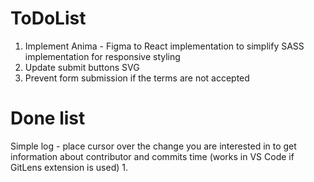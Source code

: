 # ToDoList
1. Implement Anima - Figma to React implementation to simplify SASS implementation for responsive styling
2. Update submit buttons SVG
3. Prevent form submission if the terms are not accepted

# Done list
Simple log - place cursor over the change you are interested in to get information about contributor and commits time (works in VS Code if GitLens extension is used)
1.